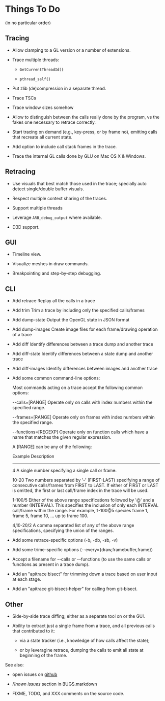 Things To Do
============

(in no particular order)


Tracing
-------

* Allow clamping to a GL version or a number of extensions.

* Trace multiple threads:

  * `GetCurrentThreadId()`

  * `pthread_self()`

* Put zlib (de)compression in a separate thread.

* Trace TSCs

* Trace window sizes somehow

* Allow to distinguish between the calls really done by the program, vs the
  fakes one necessary to retrace correctly.

* Start tracing on demand (e.g., key-press, or by frame no), emitting calls
  that recreate all current state.

* Add option to include call stack frames in the trace.

* Trace the internal GL calls done by GLU on Mac OS X & Windows.


Retracing
---------

* Use visuals that best match those used in the trace; specially auto
  detect single/double buffer visuals.

* Respect multiple context sharing of the traces.

* Support multiple threads

* Leverage `ARB_debug_output` where available.

* D3D support.


GUI
---

* Timeline view.

* Visualize meshes in draw commands.

* Breakpointing and step-by-step debugging.

CLI
---

* Add retrace     Replay all the calls in a trace
* Add trim        Trim a trace by including only the specified calls/frames
* Add dump-state  Output the OpenGL state in JSON format
* Add dump-images Create image files for each frame/drawing operation of a trace
* Add diff        Identify differences between a trace dump and another trace
* Add diff-state  Identify differences between a state dump and another trace
* Add diff-images Identify differences between images and another trace

* Add some common command-line options:

  Most commands acting on a trace accept the following common options:

   --calls=[RANGE]       Operate only on calls with index numbers within
			 the specified range.

   --frames=[RANGE]      Operate only on frames with index numbers within
			 the specified range.

   --functions=[REGEXP]  Operate only on function calls which have a
			 name that matches the given regular expression.

   A [RANGE] can be any of the following:

     Example    Description        
     -------    -----------        
     4          A single number specifying a single call or frame.

     10-20      Two numbers separated by '-' (FIRST-LAST) specifying a
		range of consecutive calls/frames from FIRST to LAST. If
		either of FIRST or LAST is omitted, the first or last
		call/frame index in the trace will be used.

     1-100/5    Either of the above range specifications followed by '@'
		and a number (INTERVAL). This specifies the inclusion of
		only each INTERVAL call/frame within the range. For
		example, 1-100@5 species frame 1, frame 5, frame 10,
		... up to frame 100.

     4,10-20/2  A comma separated list of any of the above range
		specifications, specifying the union of the ranges.

* Add some retrace-specific options (-b, -db, -sb, -v)

* Add some trime-specific options (--every={draw,framebuffer,frame})

* Accept a filename for --calls or --functions (to use the same calls
  or functions as present in a trace dump).

* Add an "apitrace bisect" for trimming down a trace based on user
  input at each stage.

* Add an "apitrace git-bisect-helper" for calling from git-bisect.


Other
-----

* Side-by-side trace diffing; either as a separate tool on or the GUI.

* Ability to extract just a single frame from a trace, and all previous calls
  that contributed to it:

  * via a state tracker (i.e., knowledge of how calls affect the state);

  * or by leveragine retrace, dumping the calls to emit all state at beginning
    of the frame.


See also:

* open issues on [github](https://github.com/apitrace/apitrace/issues)

* _Known issues_ section in BUGS.markdown

* FIXME, TODO, and XXX comments on the source code.
